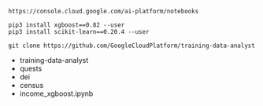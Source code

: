 
```
https://console.cloud.google.com/ai-platform/notebooks
```



```
pip3 install xgboost==0.82 --user
pip3 install scikit-learn==0.20.4 --user
```
```
git clone https://github.com/GoogleCloudPlatform/training-data-analyst
```


- training-data-analyst
- quests
- dei
- census
- income_xgboost.ipynb